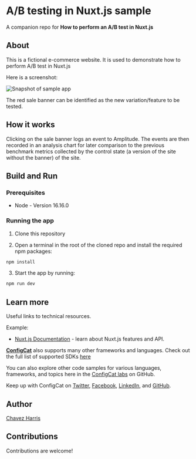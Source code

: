 # A/B testing in Nuxt.js sample

A companion repo for **How to perform an A/B test in Nuxt.js**

## About

This is a fictional e-commerce website. It is used to demonstrate how to perform A/B test in Nuxt.js

Here is a screenshot:

![Snapshot of sample app](https://user-images.githubusercontent.com/74829200/184504007-6c2cfd9f-9d26-4133-9b59-1f47c92bffc7.png)

The red sale banner can be identified as the new variation/feature to be tested.

## How it works

Clicking on the sale banner logs an event to Amplitude. The events are then recorded in 
an analysis chart for later comparison to the previous benchmark metrics collected by the control state (a version of the site without the banner) of the site.

## Build and Run

### Prerequisites

- Node - Version 16.16.0

### Running the app

1. Clone this repository

2. Open a terminal in the root of the cloned repo and install the required npm packages:

```sh
npm install
```
3. Start the app by running:

```sh
npm run dev
```

## Learn more

Useful links to technical resources.

Example:
- [Nuxt.js Documentation](https://nuxtjs.org/) - learn about Nuxt.js features and API.

[**ConfigCat**](https://configcat.com) also supports many other frameworks and languages. Check out the full list of supported SDKs [here](https://configcat.com/docs/sdk-reference/overview/)

You can also explore other code samples for various languages, frameworks, and topics here in the [ConfigCat labs](https://github.com/configcat-labs) on GitHub.

Keep up with ConfigCat on [Twitter](https://twitter.com/configcat), [Facebook](https://www.facebook.com/configcat), [LinkedIn](https://www.linkedin.com/company/configcat/), and [GitHub](https://github.com/configcat).

## Author
[Chavez Harris](https://github.com/codedbychavez)

## Contributions
Contributions are welcome!
